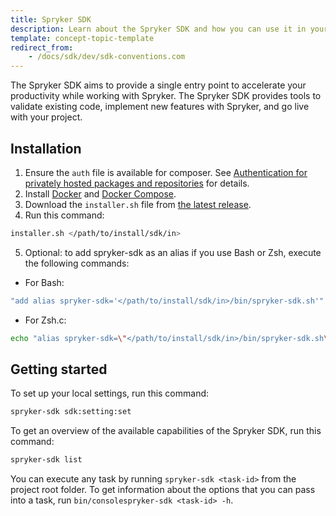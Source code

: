 ```yaml
---
title: Spryker SDK
description: Learn about the Spryker SDK and how you can use it in your project.
template: concept-topic-template
redirect_from: 
    - /docs/sdk/dev/sdk-conventions.com
---
```

The Spryker SDK aims to provide a single entry point to accelerate your productivity while working with Spryker. The Spryker SDK provides tools to validate existing code, implement new features with Spryker, and go live with your project.

## Installation

1. Ensure the `auth` file is available for composer. See [Authentication for privately hosted packages and repositories](https://getcomposer.org/doc/articles/authentication-for-private-packages.md) for details.
2. Install [Docker](https://docs.docker.com/engine/install/) and [Docker Compose](https://docs.docker.com/compose/install/).
3. Download the `installer.sh` file from [the latest release](https://github.com/spryker-sdk/sdk/releases).
4. Run this command:
```bash 
installer.sh </path/to/install/sdk/in>
```
5. Optional: to add spryker-sdk as an alias if you use Bash or Zsh, execute the following commands:
- For Bash:
```bash
"add alias spryker-sdk='</path/to/install/sdk/in>/bin/spryker-sdk.sh'" >> ~/.bashrc && source ~/.bashrc
```
- For Zsh.c:
```zsh
echo "alias spryker-sdk=\"</path/to/install/sdk/in>/bin/spryker-sdk.sh\"" >> ~/.zshrc && source ~/.zshrc
```

## Getting started

To set up your local settings, run this command:
```bash
spryker-sdk sdk:setting:set
```

To get an overview of the available capabilities of the Spryker SDK, run this command:

```bash
spryker-sdk list
```

You can execute any task by running `spryker-sdk <task-id>` from the project root folder. To get information about the options that you can pass into a task, run `bin/consolespryker-sdk <task-id> -h`.
